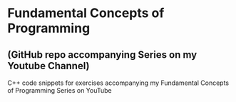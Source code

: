 # Fundamental Concepts of Programming 
## (GitHub repo accompanying Series on my Youtube Channel)
C++ code snippets for exercises accompanying my Fundamental Concepts of Programming Series on YouTube
